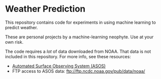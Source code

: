 Weather Prediction
==================

This repository contains code for experiments in using machine learning to predict weather.

These are personal projects by a machine-learning neophyte.  Use at your own risk.

The code requires a _lot_ of data downloaded from NOAA.  That data is not included in this repository.  For more info, see these resources:

- [Automated Surface Observing System (ASOS)](https://www.ncdc.noaa.gov/data-access/land-based-station-data/land-based-datasets/automated-surface-observing-system-asos)
- FTP access to ASOS data: <ftp://ftp.ncdc.noaa.gov/pub/data/noaa/>



